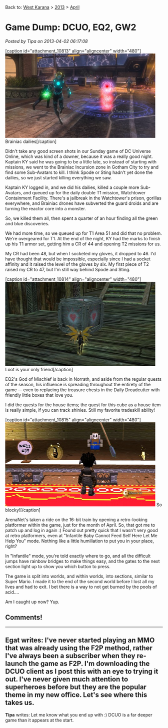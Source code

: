 Back to: [West Karana](/posts/westkarana.md) > [2013](/posts/2013/westkarana.md) > [April](./westkarana.md)
# Game Dump: DCUO, EQ2, GW2

*Posted by Tipa on 2013-04-02 06:17:08*

[caption id="attachment\_10813" align="aligncenter" width="480"][![Brainiac dailies](../../../uploads/2013/04/DCGame-2013-03-31-22-14-03-99-480x270.jpg)](../../../uploads/2013/04/DCGame-2013-03-31-22-14-03-99.jpg) Brainiac dailies[/caption]

Didn't take any good screen shots in our Sunday game of DC Universe Online, which was kind of a downer, because it was a really good night. Kaptain KY said he was going to be a little late, so instead of starting with missions, we went to the Brainiac Incursion zone in Gotham City to try and find some Sub-Avatars to kill. I think Spode or Sting hadn't yet done the dailies, so we just started killing everything we saw.

Kaptain KY logged in, and we did his dailies, killed a couple more Sub-Avatars, and queued up for the daily double T1 mission, Watchtower Containment Facility. There's a jailbreak in the Watchtower's prison, gorillas everywhere, and Brainiac drones have subverted the guard droids and are turning the reactor core into a monster.

So, we killed them all, then spent a quarter of an hour finding all the green and blue discoveries.

We had more time, so we queued up for T1 Area 51 and did that no problem. We're overgeared for T1. At the end of the night, KY had the marks to finish up his T1 armor set, getting him a CR of 44 and opening T2 missions for us. 

My CR had been 48, but when I socketed my gloves, it dropped to 46. I'd have thought that would be impossible, especially since I had a socket affinity and it raised the level of the gloves by six. My first piece of T2 raised my CR to 47, but I'm still way behind Spode and Sting.

[caption id="attachment\_10814" align="aligncenter" width="480"][![Loot is your only friend](../../../uploads/2013/04/EverQuest2-2013-04-01-22-18-17-68-480x269.jpg)](../../../uploads/2013/04/EverQuest2-2013-04-01-22-18-17-68.jpg) Loot is your only friend[/caption]

EQ2's God of Mischief is back in Norrath, and aside from the regular quests of the season, his influence is spreading throughout the entirety of the game -- even to replacing the treasure chests in the Daily Dreadcutter with friendly little boxes that love you.

I did the quests for the house items; the quest for this cube as a house item is really simple, if you can track shinies. Still my favorite tradeskill ability!

[caption id="attachment\_10815" align="aligncenter" width="480"][![So blocky!](../../../uploads/2013/04/Gw2-2013-03-31-20-29-01-59-480x269.jpg)](../../../uploads/2013/04/Gw2-2013-03-31-20-29-01-59.jpg) So blocky![/caption]

ArenaNet's taken a ride on the 16-bit train by opening a retro-looking platformer within the game, just for the month of April. So, that got me to patch up and log in again :) Found out pretty quick that I wasn't very good at retro platformers, even at "Infantile Baby Cannot Feed Self Here Let Me Help You" mode. Nothing like a little humiliation to put you in your place, right?

In "Infantile" mode, you're told exactly where to go, and all the difficult jumps have rainbow bridges to make things easy, and the gates to the next section light up to show you which button to press.

The game is split into worlds, and within worlds, into sections, similar to Super Mario. I made it to the end of the second world before I lost all my lives and had to exit. I bet there is a way to not get burned by the pools of acid....

Am I caught up now? Yup.

## Comments!
---
**Egat** writes: I've never started playing an MMO that was already using the F2P method, rather I've always been a subscriber when they re-launch the game as F2P. I'm downloading the DCUO client as I post this with an eye to trying it out. I've never given much attention to superheroes before but they are the popular theme in my new office. Let's see where this takes us.
---
**Tipa** writes: Let me know what you end up with :) DCUO is a far deeper game than it appears at the start.
